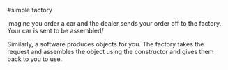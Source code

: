 #simple factory

imagine you order a car and the dealer sends your order off to the factory.
Your car is sent to be assembled/

Similarly, a software produces objects for you. The factory takes the request and assembles the object
using the constructor and gives them back to you to use.
